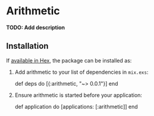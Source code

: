 # Arithmetic

**TODO: Add description**

## Installation

If [available in Hex](https://hex.pm/docs/publish), the package can be installed as:

  1. Add arithmetic to your list of dependencies in `mix.exs`:

        def deps do
          [{:arithmetic, "~> 0.0.1"}]
        end

  2. Ensure arithmetic is started before your application:

        def application do
          [applications: [:arithmetic]]
        end

